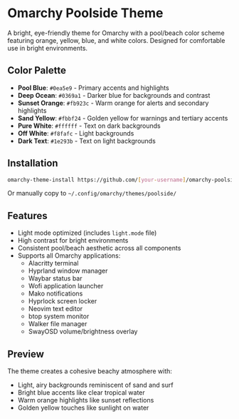 # Omarchy Poolside Theme

A bright, eye-friendly theme for Omarchy with a pool/beach color scheme featuring orange, yellow, blue, and white colors. Designed for comfortable use in bright environments.

## Color Palette

- **Pool Blue**: `#0ea5e9` - Primary accents and highlights
- **Deep Ocean**: `#0369a1` - Darker blue for backgrounds and contrast
- **Sunset Orange**: `#fb923c` - Warm orange for alerts and secondary highlights
- **Sand Yellow**: `#fbbf24` - Golden yellow for warnings and tertiary accents
- **Pure White**: `#ffffff` - Text on dark backgrounds
- **Off White**: `#f8fafc` - Light backgrounds
- **Dark Text**: `#1e293b` - Text on light backgrounds

## Installation

```bash
omarchy-theme-install https://github.com/[your-username]/omarchy-poolside-theme
```

Or manually copy to `~/.config/omarchy/themes/poolside/`

## Features

- Light mode optimized (includes `light.mode` file)
- High contrast for bright environments
- Consistent pool/beach aesthetic across all components
- Supports all Omarchy applications:
  - Alacritty terminal
  - Hyprland window manager
  - Waybar status bar
  - Wofi application launcher
  - Mako notifications
  - Hyprlock screen locker
  - Neovim text editor
  - btop system monitor
  - Walker file manager
  - SwayOSD volume/brightness overlay

## Preview

The theme creates a cohesive beachy atmosphere with:
- Light, airy backgrounds reminiscent of sand and surf
- Bright blue accents like clear tropical water
- Warm orange highlights like sunset reflections
- Golden yellow touches like sunlight on water